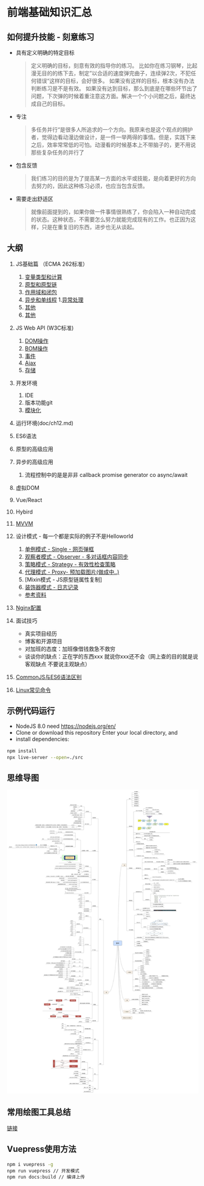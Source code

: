 # 前端基础知识汇总

## 如何提升技能 - 刻意练习
- 具有定义明确的特定目标
    > 定义明确的目标，刻意有效的指导你的练习。
    > 比如你在练习钢琴，比起漫无目的的练下去，制定”以合适的速度弹完曲子，连续弹2次，不犯任何错误“这样的目标，会好很多。
    > 如果没有这样的目标，根本没有办法判断练习是不是有效。
    > 如果没有达到目标，那么到底是在哪些环节出了问题，下次弹的时候着重注意这方面。解决一个个小问题之后，最终达成自己的目标。

- 专注

  >多任务并行“是很多人所追求的一个方向。我原来也是这个观点的拥护者，觉得边看动漫边做设计，是一件一举两得的事情。但是，实践下来之后，效率常常低的可怕。动漫看的时候基本上不带脑子的，更不用说那些复杂任务的并行了

- 包含反馈

  > 我们练习的目的是为了提高某一方面的水平或技能，是向着更好的方向去努力的，因此这种练习必须，也应当包含反馈。

- 需要走出舒适区

  > 就像前面提到的，如果你做一件事情很熟练了，你会陷入一种自动完成的状态。这种状态，不需要怎么努力就能完成现有的工作。也正因为这样，只是在重复旧的东西，进步也无从谈起。

## 大纲
1. JS基础篇 （ECMA 262标准）
    1. [变量类型和计算](doc/ch01.md)
    1. [原型和原型链](doc/ch02.md)
    1. [作用域和闭包](doc/ch03.md)
    1. [异步和单线程](doc/ch04.md)
    1.[异常处理](doc/ch18.md)
    1. [其他](doc/ch05.md)
    1. [其他](doc/this_call_apply_bind_总结.md)
1. JS Web API (W3C标准)
    1. [DOM操作](doc/ch06.md)
    1. [BOM操作](doc/ch07.md)
    1. [事件](doc/ch08.md)
    1. [Ajax](doc/ch09.md)
    1. [存储](doc/ch10.md)
1. 开发环境
    1. IDE
    1. 版本功能git
    1. [模块化](doc/ch11.md)
1. 运行环境(doc/ch12.md)
1. ES6语法
1. 原型的高级应用
1. 异步的高级应用

    1. 流程控制中的是是非非 callback promise generator co async/await
1. 虚拟DOM
1. Vue/React
1. Hybird
1. [MVVM](doc/ch13.md)
1. 设计模式 - 每一个都是实际的例子不是Helloworld
    1. [单例模式 - Single - 网页弹框]((./src/singleten))
    1. [观察者模式 - Observer - 多对话框内容同步](./src/observer)
    1. [策略模式 - Strategy - 有效性检查策略](./src/strategy)
    1. [代理模式 - Proxy- 预加载图片(做成中..)]()
    1. [Mixin模式 - JS原型链属性复制]
    1. [装饰器模式 - 日志记录](https://www.jianshu.com/p/56e41f3533de)

    - [参考资料](https://blog.csdn.net/song_mou_xia/article/details/80763833)
1. [Nginx配置](http://www.nginx.cn/doc/index.html)

1. 面试技巧
    - 真实项目经历
    - 博客和开源项目
    - 对加班的态度：加班像借钱救急不救穷
    - 谈谈你的缺点：正在学的东西xxx 就说你xxx还不会（网上查的目的就是说客观缺点 不要说主观缺点）
1. [CommonJS与ES6语法区别](./doc/ch16.md)
1. [Linux常见命令](./doc/Linux命令.md)

## 示例代码运行
- NodeJS 8.0 need https://nodejs.org/en/
- Clone or download this repository
Enter your local directory, and 
- install dependencies:
``` bash
npm install
npx live-server --open=./src

```

## 思维导图
![avatar](xmind/interview.jpg)

## 常用绘图工具总结
[链接](./doc/绘图工具总结.md)

## Vuepress使用方法

``` bash
npm i vuepress -g
npm run vuepress // 开发模式
npm run docs:build // 编译上传

```